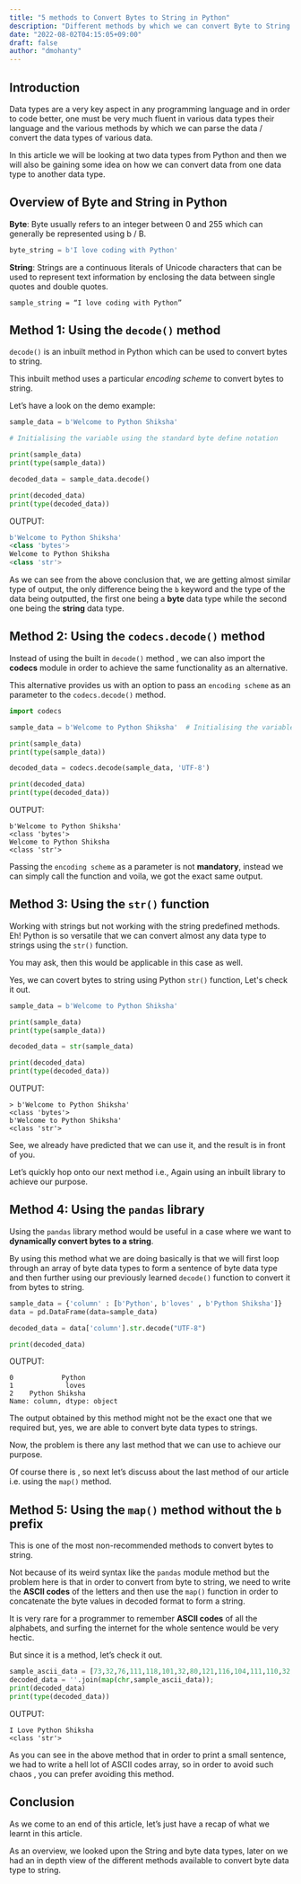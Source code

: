 ```yaml
---
title: "5 methods to Convert Bytes to String in Python"
description: "Different methods by which we can convert Byte to String in Python"
date: "2022-08-02T04:15:05+09:00"
draft: false
author: "dmohanty"
---
```


## Introduction

Data types are a very key aspect in any programming language and in order to code better, one must be very much fluent in various data types their language and the various methods by which we can parse the data / convert the data types of various data.

In this article we will be looking at two data types from Python and then we will also be gaining some idea on how we can convert data from one data type to another data type.

## Overview of Byte and String in Python

**Byte**: Byte usually refers to an integer between 0 and 255 which can generally be represented using b / B.

```Python
byte_string = b'I love coding with Python'
```

**String**: Strings are a continuous literals of Unicode characters that can be used to represent text information by enclosing the data between single quotes and double quotes.

```
sample_string = “I love coding with Python”
```

## Method 1: Using the `decode()` method

`decode()` is an inbuilt method in Python which can be used to convert bytes to string.

This inbuilt method uses a particular _encoding scheme_ to convert bytes to string.

Let’s have a look on the demo example:

```Python
sample_data = b'Welcome to Python Shiksha'  

# Initialising the variable using the standard byte define notation

print(sample_data)
print(type(sample_data))

decoded_data = sample_data.decode()

print(decoded_data)
print(type(decoded_data))
```

OUTPUT:

```Python
b'Welcome to Python Shiksha'
<class 'bytes'>
Welcome to Python Shiksha
<class 'str'>
```

As we can see from the above conclusion that, we are getting almost similar type of output, the only difference being the `b` keyword and the type of the data being outputted, the first one being a **byte** data type while the second one being the **string** data type.

## Method 2: Using the `codecs.decode()` method

Instead of using the built in `decode()` method , we can also import the **codecs** module in order to achieve the same functionality as an alternative.

This alternative provides us with an option to pass an `encoding scheme` as an parameter to the `codecs.decode()` method.

```Python
import codecs

sample_data = b'Welcome to Python Shiksha'  # Initialising the variable using the standard byte define notation

print(sample_data)
print(type(sample_data))

decoded_data = codecs.decode(sample_data, 'UTF-8')

print(decoded_data)
print(type(decoded_data))
```

OUTPUT:

```
b'Welcome to Python Shiksha'
<class 'bytes'>
Welcome to Python Shiksha
<class 'str'>
```

Passing the `encoding scheme` as a parameter is not **mandatory**, instead we can simply call the function and voila, we got the exact same output.

## Method 3: Using the `str()` function

Working with strings but not working with the string predefined methods. Eh! Python is so versatile that we can convert almost any data type to strings using the `str()` function.

You may ask, then this would be applicable in this case as well. 

Yes, we can covert bytes to string using Python `str()` function, Let's check it out.

```Python
sample_data = b'Welcome to Python Shiksha'

print(sample_data)
print(type(sample_data))

decoded_data = str(sample_data)

print(decoded_data)
print(type(decoded_data))
```

OUTPUT:

```
> b'Welcome to Python Shiksha'
<class 'bytes'>
b'Welcome to Python Shiksha'
<class 'str'>
```

See, we already have predicted that we can use it, and the result is in front of you.

Let’s quickly hop onto our next method i.e., Again using an inbuilt library to achieve our purpose.

## Method 4: Using the `pandas` library

Using the `pandas` library method would be useful in a case where we want to **dynamically convert bytes to a string**.

By using this method what we are doing basically is that we will first loop through an array of byte data types to form a sentence of byte data type and then further using our previously learned `decode()` function to convert it from bytes to string.

```Python
sample_data = {'column' : [b'Python', b'loves' , b'Python Shiksha']}
data = pd.DataFrame(data=sample_data)

decoded_data = data['column'].str.decode("UTF-8")

print(decoded_data)
```

OUTPUT:

```
0            Python
1             loves
2    Python Shiksha
Name: column, dtype: object
```

The output obtained by this method might not be the exact one that we required but, yes, we are able to convert byte data types to strings.

Now, the problem is there any last method that we can use to achieve our purpose. 

Of course there is , so next let’s discuss about the last method of our article i.e. using the `map()` method.

## Method 5: Using the `map()` method without the `b` prefix

This is one of the most non-recommended methods to convert bytes to string.

Not because of its weird syntax like the `pandas` module method but the problem here is that in order to convert from byte to string, we need to write the **ASCII codes** of the letters and then use the `map()` function in order to concatenate the byte values in decoded format to form a string.

It is very rare for a programmer to remember **ASCII codes** of all the alphabets, and surfing the internet for the whole sentence would be very hectic.

But since it is a method, let’s check it out.

```Python
sample_ascii_data = [73,32,76,111,118,101,32,80,121,116,104,111,110,32,83,104,105,107,115,104,97] #I Love Python Shiksha in ASCII codes
decoded_data = ''.join(map(chr,sample_ascii_data));
print(decoded_data)
print(type(decoded_data))
```

OUTPUT:

```
I Love Python Shiksha
<class 'str'>
```

As you can see in the above method that in order to print a small sentence, we had to write a hell lot of ASCII codes array, so in order to avoid such chaos , you can prefer avoiding this method.

## Conclusion

As we come to an end of this article, let’s just have a recap of what we learnt in this article.

As an overview, we looked upon the String and byte data types, later on we had an in depth view of the different methods available to convert byte data type to string.

